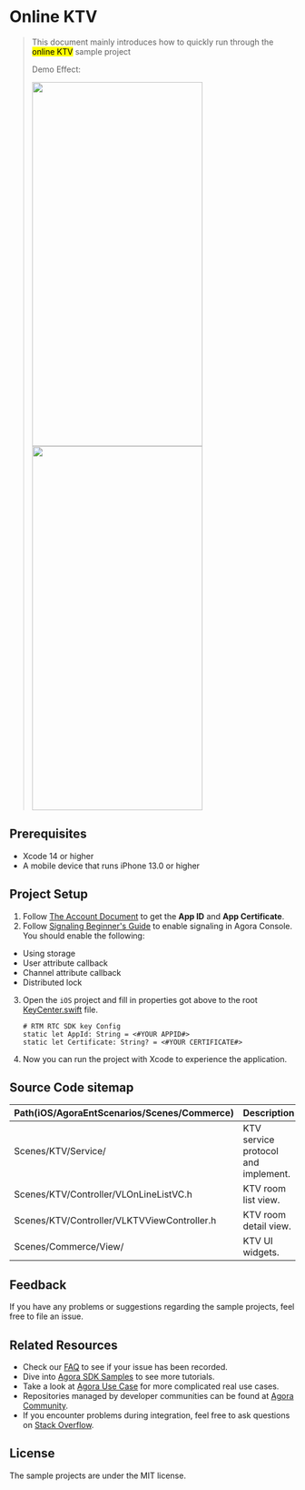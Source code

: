 # Online KTV

> This document mainly introduces how to quickly run through the <mark>online KTV</mark> sample project
> 
> Demo Effect:
> 
> <img src="https://accktvpic.oss-cn-beijing.aliyuncs.com/pic/github_readme/agora-live/ktv_create_room.png" width="300" height="640"><img src="https://accktvpic.oss-cn-beijing.aliyuncs.com/pic/github_readme/agora-live/ktv_room_detail.png" width="300" height="640">

## Prerequisites

- Xcode 14 or higher
- A mobile device that runs iPhone 13.0 or higher

## Project Setup

1. Follow [The Account Document](https://docs.agora.io/en/video-calling/reference/manage-agora-account) to get the **App ID** and **App Certificate**.
2. Follow [Signaling Beginner's Guide](https://docs.agora.io/en/signaling/get-started/beginners-guide?platform=ios) to enable signaling in Agora Console. You should enable the following:
* Using storage
* User attribute callback
* Channel attribute callback
* Distributed lock
3. Open the `iOS` project and fill in properties got above to the root [KeyCenter.swift](../../KeyCenter.swift) file. 

    ```
    # RTM RTC SDK key Config
    static let AppId: String = <#YOUR APPID#>
    static let Certificate: String? = <#YOUR CERTIFICATE#>
    ```
4. Now you can run the project with Xcode to experience the application.

## Source Code sitemap

| Path(iOS/AgoraEntScenarios/Scenes/Commerce) | Description                                                                          |
|--------------------------------------------------|--------------------------------------------------------------------------------------|
| Scenes/KTV/Service/                              | KTV service protocol and implement.                                     |
| Scenes/KTV/Controller/VLOnLineListVC.h                  | KTV room list view.                                                               |
| Scenes/KTV/Controller/VLKTVViewController.h                | KTV room detail view.                                                             |
| Scenes/Commerce/View/                               | KTV UI widgets.                                                         |

## Feedback

If you have any problems or suggestions regarding the sample projects, feel free to file an issue.

## Related Resources

- Check our [FAQ](https://docs.agora.io/en/faq) to see if your issue has been recorded.
- Dive into [Agora SDK Samples](https://github.com/AgoraIO) to see more tutorials.
- Take a look at [Agora Use Case](https://github.com/AgoraIO-usecase) for more complicated real use cases.
- Repositories managed by developer communities can be found at [Agora Community](https://github.com/AgoraIO-Community).
- If you encounter problems during integration, feel free to ask questions on [Stack Overflow](https://stackoverflow.com/questions/tagged/agora.io).

## License

The sample projects are under the MIT license.
